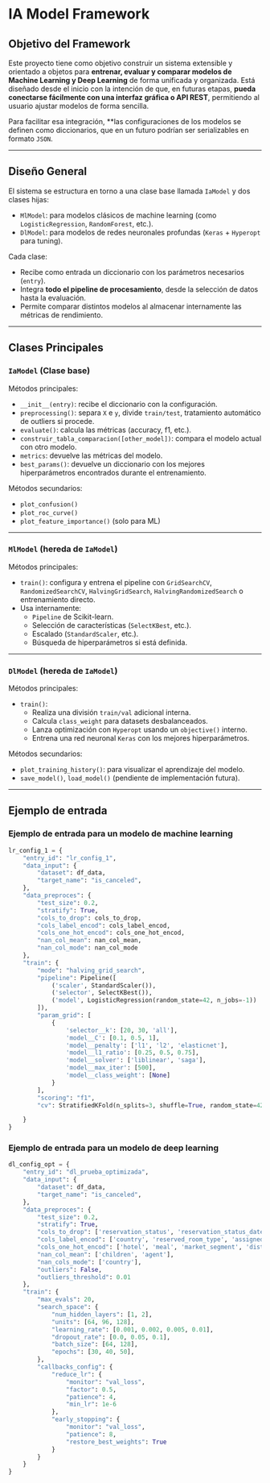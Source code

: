 # IA Model Framework

##  Objetivo del Framework

Este proyecto tiene como objetivo construir un sistema extensible y orientado a objetos para **entrenar, evaluar y comparar modelos de Machine Learning y Deep Learning** de forma unificada y organizada. Está diseñado desde el inicio con la intención de que, en futuras etapas, **pueda conectarse fácilmente con una interfaz gráfica o API REST**, permitiendo al usuario ajustar modelos de forma sencilla.

Para facilitar esa integración, **las configuraciones de los modelos se definen como diccionarios, que en un futuro podrían ser serializables en formato `JSON`.

---

##  Diseño General

El sistema se estructura en torno a una clase base llamada `IaModel` y dos clases hijas:

- `MlModel`: para modelos clásicos de machine learning (como `LogisticRegression`, `RandomForest`, etc.).
- `DlModel`: para modelos de redes neuronales profundas (`Keras` + `Hyperopt` para tuning).

Cada clase:
- Recibe como entrada un diccionario con los parámetros necesarios (`entry`).
- Integra **todo el pipeline de procesamiento**, desde la selección de datos hasta la evaluación.
- Permite comparar distintos modelos al almacenar internamente las métricas de rendimiento.

---

##  Clases Principales

###  `IaModel` (Clase base)

Métodos principales:
- `__init__(entry)`: recibe el diccionario con la configuración.
- `preprocessing()`: separa `X` e `y`, divide `train/test`, tratamiento automático de outliers si procede.
- `evaluate()`: calcula las métricas (accuracy, f1, etc.).
- `construir_tabla_comparacion([other_model])`: compara el modelo actual con otro modelo.
- `metrics`: devuelve las métricas del modelo.
- `best_params()`: devuelve un diccionario con los mejores hiperparámetros encontrados durante el entrenamiento.

Métodos secundarios:
- `plot_confusion()`
- `plot_roc_curve()`
- `plot_feature_importance()` (solo para ML)

---

###  `MlModel` (hereda de `IaModel`)

Métodos principales:
- `train()`: configura y entrena el pipeline con `GridSearchCV`, `RandomizedSearchCV`, `HalvingGridSearch`, `HalvingRandomizedSearch` o entrenamiento directo.
- Usa internamente:
  - `Pipeline` de Scikit-learn.
  - Selección de características (`SelectKBest`, etc.).
  - Escalado (`StandardScaler`, etc.).
  - Búsqueda de hiperparámetros si está definida.

---

###  `DlModel` (hereda de `IaModel`)

Métodos principales:
- `train()`: 
  - Realiza una división `train/val` adicional interna.
  - Calcula `class_weight` para datasets desbalanceados.
  - Lanza optimización con `Hyperopt` usando un `objective()` interno.
  - Entrena una red neuronal `Keras` con los mejores hiperparámetros.

Métodos secundarios:
- `plot_training_history()`: para visualizar el aprendizaje del modelo.
- `save_model()`, `load_model()` (pendiente de implementación futura).

---

##  Ejemplo de entrada 

###  Ejemplo de entrada para un modelo de machine learning

```python
lr_config_1 = {
    "entry_id": "lr_config_1",
    "data_input": {
        "dataset": df_data,
        "target_name": "is_canceled",
    },
    "data_preproces": {
        "test_size": 0.2,
        "stratify": True,
        "cols_to_drop": cols_to_drop,
        "cols_label_encod": cols_label_encod,
        "cols_one_hot_encod": cols_one_hot_encod,
        "nan_col_mean": nan_col_mean,
        "nan_col_mode": nan_col_mode
    },
    "train": {
        "mode": "halving_grid_search",
        "pipeline": Pipeline([
            ('scaler', StandardScaler()),
            ('selector', SelectKBest()),
            ('model', LogisticRegression(random_state=42, n_jobs=-1))
        ]),
        "param_grid": [
            {
                'selector__k': [20, 30, 'all'],
                'model__C': [0.1, 0.5, 1],
                'model__penalty': ['l1', 'l2', 'elasticnet'],
                'model__l1_ratio': [0.25, 0.5, 0.75],
                'model__solver': ['liblinear', 'saga'],
                'model__max_iter': [500],
                'model__class_weight': [None]
            }
        ],
        "scoring": "f1",
        "cv": StratifiedKFold(n_splits=3, shuffle=True, random_state=42)

    }
}
```

###  Ejemplo de entrada para un modelo de deep learning

```python
dl_config_opt = {
    "entry_id": "dl_prueba_optimizada",
    "data_input": {
        "dataset": df_data,
        "target_name": "is_canceled",
    },
    "data_preproces": {
        "test_size": 0.2,
        "stratify": True,
        "cols_to_drop": ['reservation_status', 'reservation_status_date', 'arrival_date_day_of_month', 'company'],
        "cols_label_encod": ['country', 'reserved_room_type', 'assigned_room_type'],
        "cols_one_hot_encod": ['hotel', 'meal', 'market_segment', 'distribution_channel', 'customer_type', 'deposit_type', 'arrival_date_month', 'arrival_date_year'],
        "nan_col_mean": ['children', 'agent'],
        "nan_cols_mode": ['country'],
        "outliers": False, 
        "outliers_threshold": 0.01
    },
    "train": {
        "max_evals": 20, 
        "search_space": {
            "num_hidden_layers": [1, 2], 
            "units": [64, 96, 128], 
            "learning_rate": [0.001, 0.002, 0.005, 0.01], 
            "dropout_rate": [0.0, 0.05, 0.1], 
            "batch_size": [64, 128], 
            "epochs": [30, 40, 50], 
        },
        "callbacks_config": {
            "reduce_lr": {
                "monitor": "val_loss",
                "factor": 0.5,
                "patience": 4, 
                "min_lr": 1e-6 
            },
            "early_stopping": {
                "monitor": "val_loss",
                "patience": 8, 
                "restore_best_weights": True
            }
        }
    }
}
```